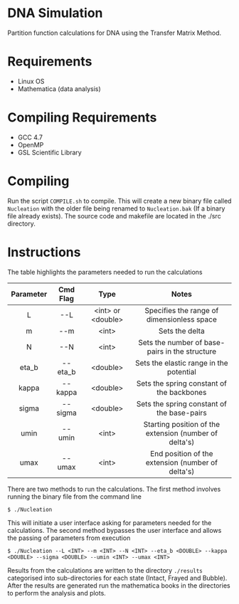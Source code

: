 DNA Simulation
==============

Partition function calculations for DNA using the Transfer Matrix Method.

Requirements
============

* Linux OS
* Mathematica (data analysis)

Compiling Requirements
======================

* GCC 4.7
* OpenMP
* GSL Scientific Library

Compiling
=========

Run the script `COMPILE.sh` to compile. This will create a new binary file called `Nucleation` with the older file being renamed to `Nucleation.bak` (If a binary file already exists). The source code and makefile are located in the ./src directory. 

Instructions
============

The table highlights the parameters needed to run the calculations

| Parameter | Cmd Flag |              Type              |                          Notes                         |
|:---------:|:--------:|:------------------------------:|:------------------------------------------------------:|
| L         | --L      | &lt;int&gt;  or &lt;double&gt; | Specifies the range of dimensionless space            |
| m         | --m      |           &lt;int&gt;          | Sets the delta                                         |
| N         | --N      |           &lt;int&gt;          | Sets the number of base-pairs in the structure         |
| eta_b     | --eta_b  |         &lt;double&gt;         | Sets the elastic range in the potential                |
| kappa     | --kappa  |         &lt;double&gt;         | Sets the spring constant of the backbones               |
| sigma     | --sigma  |         &lt;double&gt;         | Sets the spring constant of the base-pairs             |
| umin      | --umin   |           &lt;int&gt;          | Starting position of the extension (number of delta's) |
| umax      | --umax   |           &lt;int&gt;          | End position of the extension (number of delta's)      |


There are two methods to run the calculations. The first method involves running the binary file from the command line

```
$ ./Nucleation
```

This will initiate a user interface asking for parameters needed for the calculations. The second method bypasses the user interface and allows the passing of parameters from execution 

```
$ ./Nucleation --L <INT> --m <INT> --N <INT> --eta_b <DOUBLE> --kappa <DOUBLE> --sigma <DOUBLE> --umin <INT> --umax <INT>
```

Results from the calculations are written to the directory `./results` categorised into sub-directories for each state (Intact, Frayed and Bubble). After the results are generated run the mathematica books in the directories to perform the analysis and plots.

